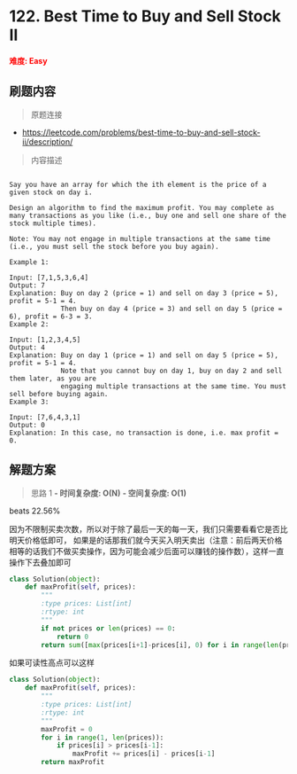# 122. Best Time to Buy and Sell Stock II

**<font color=red>难度: Easy</font>**

## 刷题内容

> 原题连接

* https://leetcode.com/problems/best-time-to-buy-and-sell-stock-ii/description/

> 内容描述

```

Say you have an array for which the ith element is the price of a given stock on day i.

Design an algorithm to find the maximum profit. You may complete as many transactions as you like (i.e., buy one and sell one share of the stock multiple times).

Note: You may not engage in multiple transactions at the same time (i.e., you must sell the stock before you buy again).

Example 1:

Input: [7,1,5,3,6,4]
Output: 7
Explanation: Buy on day 2 (price = 1) and sell on day 3 (price = 5), profit = 5-1 = 4.
             Then buy on day 4 (price = 3) and sell on day 5 (price = 6), profit = 6-3 = 3.
Example 2:

Input: [1,2,3,4,5]
Output: 4
Explanation: Buy on day 1 (price = 1) and sell on day 5 (price = 5), profit = 5-1 = 4.
             Note that you cannot buy on day 1, buy on day 2 and sell them later, as you are
             engaging multiple transactions at the same time. You must sell before buying again.
Example 3:

Input: [7,6,4,3,1]
Output: 0
Explanation: In this case, no transaction is done, i.e. max profit = 0.
```

## 解题方案

> 思路 1
****- 时间复杂度: O(N)**** ****- 空间复杂度: O(1)****
  
beats 22.56%

因为不限制买卖次数，所以对于除了最后一天的每一天，我们只需要看看它是否比明天价格低即可，
如果是的话那我们就今天买入明天卖出（注意：前后两天价格相等的话我们不做买卖操作，因为可能会减少后面可以赚钱的操作数），这样一直操作下去叠加即可

```python
class Solution(object):
    def maxProfit(self, prices):
        """
        :type prices: List[int]
        :rtype: int
        """
        if not prices or len(prices) == 0:
            return 0
        return sum([max(prices[i+1]-prices[i], 0) for i in range(len(prices)-1)])
```
如果可读性高点可以这样
```python
class Solution(object):
    def maxProfit(self, prices):
        """
        :type prices: List[int]
        :rtype: int
        """
        maxProfit = 0
        for i in range(1, len(prices)):
            if prices[i] > prices[i-1]:
                maxProfit += prices[i] - prices[i-1]
        return maxProfit
```